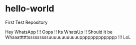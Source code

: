 # hello-world
First Test Repository

Hey WhatsApp !!! Oops !! Its WhatsUp !! Should it be Whaaattttttsssssssssuuuuuuuuuuuupppppppppppppp !!! LoL
